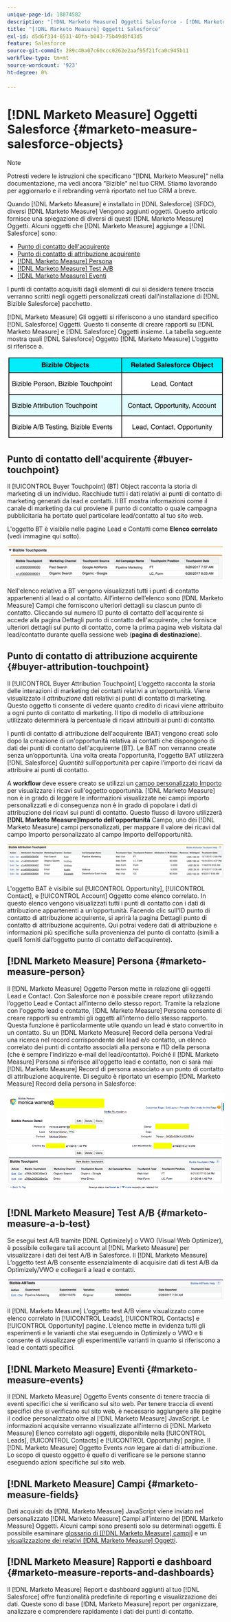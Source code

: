 ```yaml
---
unique-page-id: 18874582
description: "[!DNL Marketo Measure] Oggetti Salesforce - [!DNL Marketo Measure]"
title: "[!DNL Marketo Measure] Oggetti Salesforce"
exl-id: d5d6f334-6531-40fa-b043-75b49d8f43d5
feature: Salesforce
source-git-commit: 289c40a07c60ccc0262e2aaf95f21fca0c945b11
workflow-type: tm+mt
source-wordcount: '923'
ht-degree: 0%

---
```


# [!DNL Marketo Measure] Oggetti Salesforce {#marketo-measure-salesforce-objects}

>[!NOTE]
>
>Potresti vedere le istruzioni che specificano &quot;[!DNL Marketo Measure]&quot; nella documentazione, ma vedi ancora &quot;Bizible&quot; nel tuo CRM. Stiamo lavorando per aggiornarlo e il rebranding verrà riportato nel tuo CRM a breve.

Quando [!DNL Marketo Measure] è installato in [!DNL Salesforce] (SFDC), diversi [!DNL Marketo Measure] Vengono aggiunti oggetti. Questo articolo fornisce una spiegazione di diversi di questi [!DNL Marketo Measure] Oggetti. Alcuni oggetti che [!DNL Marketo Measure] aggiunge a [!DNL Salesforce] sono:

* [Punto di contatto dell&#39;acquirente](#touchpoint)
* [Punto di contatto di attribuzione acquirente](#attribution)
* [[!DNL Marketo Measure] Persona](#person)
* [[!DNL Marketo Measure] Test A/B](#ab)
* [[!DNL Marketo Measure] Eventi](#events)

I punti di contatto acquisiti dagli elementi di cui si desidera tenere traccia verranno scritti negli oggetti personalizzati creati dall&#39;installazione di [!DNL Bizible Salesforce] pacchetto.

[!DNL Marketo Measure] Gli oggetti si riferiscono a uno standard specifico [!DNL Salesforce] Oggetti. Questo ti consente di creare rapporti su [!DNL Marketo Measure] e [!DNL Salesforce] Oggetti insieme. La tabella seguente mostra quali [!DNL Salesforce] Oggetto [!DNL Marketo Measure] L’oggetto si riferisce a.

![](assets/1-1.png)

## Punto di contatto dell&#39;acquirente {#buyer-touchpoint}

Il [!UICONTROL Buyer Touchpoint] (BT) Object racconta la storia di marketing di un individuo. Racchiude tutti i dati relativi ai punti di contatto di marketing generati da lead e contatti. Il BT mostra informazioni come il canale di marketing da cui proviene il punto di contatto o quale campagna pubblicitaria ha portato quel particolare lead/contatto al tuo sito web.

L&#39;oggetto BT è visibile nelle pagine Lead e Contatti come **Elenco correlato** (vedi immagine qui sotto).

![](assets/2-1.png)

Nell&#39;elenco relativo a BT vengono visualizzati tutti i punti di contatto appartenenti al lead o al contatto. All’interno dell’elenco sono [!DNL Marketo Measure] Campi che forniscono ulteriori dettagli su ciascun punto di contatto. Cliccando sul numero ID punto di contatto dell&#39;acquirente si accede alla pagina Dettagli punto di contatto dell&#39;acquirente, che fornisce ulteriori dettagli sul punto di contatto, come la prima pagina web visitata dal lead/contatto durante quella sessione web (**pagina di destinazione**).

## Punto di contatto di attribuzione acquirente {#buyer-attribution-touchpoint}

Il [!UICONTROL Buyer Attribution Touchpoint] L’oggetto racconta la storia delle interazioni di marketing dei contatti relativi a un’opportunità. Viene visualizzato il *attribuzione* dati relativi ai punti di contatto di marketing. Questo oggetto ti consente di vedere quanto credito di ricavi viene attribuito a ogni punto di contatto di marketing. Il tipo di modello di attribuzione utilizzato determinerà la percentuale di ricavi attribuiti ai punti di contatto.

I punti di contatto di attribuzione dell&#39;acquirente (BAT) vengono creati solo dopo la creazione di un&#39;opportunità relativa ai contatti che dispongono di dati dei punti di contatto dell&#39;acquirente (BT). Le BAT non verranno create senza un’opportunità. Una volta creata l&#39;opportunità, l&#39;oggetto BAT utilizzerà [!DNL Salesforce] *Quantità* sull’opportunità per capire l’importo dei ricavi da attribuire ai punti di contatto.

A **workflow** deve essere creato se utilizzi un [campo personalizzato Importo](/help/advanced-marketo-measure-features/custom-revenue-amount/using-a-custom-revenue-amount-field.md) per visualizzare i ricavi sull&#39;oggetto opportunità. [!DNL Marketo Measure] non è in grado di leggere le informazioni visualizzate nei campi importo personalizzati e di conseguenza non è in grado di popolare i dati di attribuzione dei ricavi sui punti di contatto. Questo flusso di lavoro utilizzerà **[!DNL Marketo Measure]Importo dell’opportunità** Campo, uno dei [!DNL Marketo Measure] campi personalizzati, per mappare il valore dei ricavi dal campo Importo personalizzato al campo Importo dell’opportunità.

![](assets/3-1.png)

L&#39;oggetto BAT è visibile sul [!UICONTROL Opportunity], [!UICONTROL Contact], e [!UICONTROL Account] Oggetto come elenco correlato. In questo elenco vengono visualizzati tutti i punti di contatto con i dati di attribuzione appartenenti a un’opportunità. Facendo clic sull&#39;ID punto di contatto di attribuzione acquirente, si aprirà la pagina Dettagli punto di contatto di attribuzione acquirente. Qui potrai vedere dati di attribuzione e informazioni più specifiche sulla provenienza del punto di contatto (simili a quelli forniti dall’oggetto punto di contatto dell’acquirente).

## [!DNL Marketo Measure] Persona {#marketo-measure-person}

Il [!DNL Marketo Measure] Oggetto Person mette in relazione gli oggetti Lead e Contact. Con Salesforce non è possibile creare report utilizzando l’oggetto Lead e Contact all’interno dello stesso report. Tramite la relazione con l&#39;oggetto lead e contatto, [!DNL Marketo Measure] Persona consente di creare rapporti su entrambi gli oggetti all’interno dello stesso rapporto. Questa funzione è particolarmente utile quando un lead è stato convertito in un contatto. Su un [!DNL Marketo Measure] Record della persona Vedrai una ricerca nel record corrispondente del lead e/o contatto, un elenco correlato dei punti di contatto associati alla persona e l’ID della persona (che è sempre l’indirizzo e-mail del lead/contatto). Poiché il [!DNL Marketo Measure] Persona si riferisce all&#39;oggetto lead e contatto, non ci sarà mai [!DNL Marketo Measure] Record di persona associato a un punto di contatto di attribuzione acquirente. Di seguito è riportato un esempio [!DNL Marketo Measure] Record della persona in Salesforce:

![](assets/4.png)

## [!DNL Marketo Measure] Test A/B {#marketo-measure-a-b-test}

Se esegui test A/B tramite [!DNL Optimizely] o VWO (Visual Web Optimizer), è possibile collegare tali account al [!DNL Marketo Measure] per visualizzare i dati dei test A/B in Salesforce. Il [!DNL Marketo Measure] L’oggetto test A/B consente essenzialmente di acquisire dati di test A/B da Optimizely/VWO e collegarli a lead e contatti.

![](assets/5.png)

Il [!DNL Marketo Measure] L’oggetto test A/B viene visualizzato come elenco correlato in [!UICONTROL Leads], [!UICONTROL Contacts] e [!UICONTROL Opportunity] pagine. L’elenco mette in evidenza tutti gli esperimenti e le varianti che stai eseguendo in Optimizely o VWO e ti consente di visualizzare gli esperimenti/le varianti in quanto si riferiscono a lead e contatti specifici.

## [!DNL Marketo Measure] Eventi {#marketo-measure-events}

Il [!DNL Marketo Measure] Oggetto Events consente di tenere traccia di eventi specifici che si verificano sul sito web. Per tenere traccia di eventi specifici che si verificano sul sito web, è necessario aggiungere alle pagine il codice personalizzato oltre al [!DNL Marketo Measure] JavaScript. Le informazioni acquisite verranno visualizzate all&#39;interno di [!DNL Marketo Measure] Elenco correlato agli oggetti, disponibile nella [!UICONTROL Leads], [!UICONTROL Contacts] e [!UICONTROL Opportunity] pagine. Il [!DNL Marketo Measure] Oggetto Events *non* legare ai dati di attribuzione. Lo scopo di questo oggetto è quello di verificare se le persone stanno eseguendo azioni specifiche sul sito web.

## [!DNL Marketo Measure] Campi {#marketo-measure-fields}

Dati acquisiti da [!DNL Marketo Measure] JavaScript viene inviato nel personalizzato [!DNL Marketo Measure] Campi all’interno del [!DNL Marketo Measure] Oggetti. Alcuni campi sono presenti solo su determinati oggetti. È possibile esaminare [glossario di [[!DNL Marketo Measure] campi]](/help/introduction-to-marketo-measure/overview-resources/glossary-of-marketo-measure-fields.md) e un [visualizzazione dei relativi [!DNL Marketo Measure] Oggetti](/help/configuration-and-setup/marketo-measure-and-salesforce/marketo-measure-object-and-field-taxonomy.md).

## [!DNL Marketo Measure] Rapporti e dashboard {#marketo-measure-reports-and-dashboards}

Il [!DNL Marketo Measure] Report e dashboard aggiunti al tuo [!DNL Salesforce] offre funzionalità predefinite di reporting e visualizzazione dei dati. Queste sono di base [!DNL Marketo Measure] report per organizzare, analizzare e comprendere rapidamente i dati dei punti di contatto.
